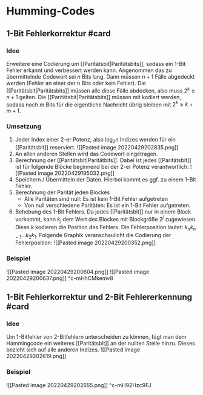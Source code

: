 # Humming-Codes 
## $1$-Bit Fehlerkorrektur #card 
### Idee
Erweitere eine Codierung um [[Paritätsbit|Paritätsbits]], sodass ein $1$-Bit Fehler erkannt und verbessert werden kann. Angenommen das zu übermittelnde Codewort sei $n$ Bits lang. Dann müssen $n+1$ Fälle abgedeckt werden (Fehler an einer der n Bits oder kein Fehler). Die [[Paritätsbit|Paritätsbits]] müssen alle diese Fälle abdecken, also muss $2^k \geq n +1$ gelten. Die [[Paritätsbit|Paritätsbits]] müssen mit kodiert werden, sodass noch $m$ Bits für die eigentliche Nachricht übrig bleiben mit $2^k \geq k+m+1$.
### Umsetzung
1. Jeder Index einer $2$-er Potenz, also $\log_2 n$ Indizes werden für ein [[Paritätsbit]] reserviert. ![[Pasted image 20220429202835.png]]
2. An allen anderen Stellen wird das Codewort eingetragen. 
3. Berechnung der [[Paritätsbit|Paritätbits]]. Dabei ist jedes [[Paritätsbit]] ist für folgende Blöcke beginnend bei der $2$-er Potenz verantwortlich:
	![[Pasted image 20220429195032.png]]
4. Speichern / Übermitteln der Daten. Hierbei kommt es ggf. zu einem $1$-Bit Fehler.
5. Berechnung der Parität jeden Blockes
	- Alle Paritäten sind null: Es ist kein 1-Bit Fehler aufgetreten
	- Von null verschiedene Paritäten: Es ist ein 1-Bit Fehler aufgetreten.
6. Behebung des $1$-Bit Fehlers. Da jedes [[Paritätsbit]] nur in einem Block vorkommt, kann $k_j$ dem Wert des Blockes mit Blockgröße $2^j$ zugewiesen. Diese $k$ kodieren die Position des Fehlers. Die Fehlerposition lautet: $k_nk_{n-1}...k_2k_1$. Folgende Graphik veranschaulicht die Codierung der Fehlerposition:
	![[Pasted image 20220429200352.png]]
### Beispiel
![[Pasted image 20220429200604.png]]
![[Pasted image 20220429200637.png]]
^c-mHhCMkemv8

## $1$-Bit Fehlerkorrektur und $2$-Bit Fehlererkennung #card 
### Idee
Um 1-Bitfehler von 2-Bitfehlern unterscheiden zu können, fügt man dem Hammingcode ein weiteres [[Paritätsbit]] an der nullten Stelle hinzu. Dieses bezieht sich auf alle anderen Indizes.
![[Pasted image 20220429202619.png]]
### Beispiel
![[Pasted image 20220429202655.png]]
^c-mH92Hzc9FJ
